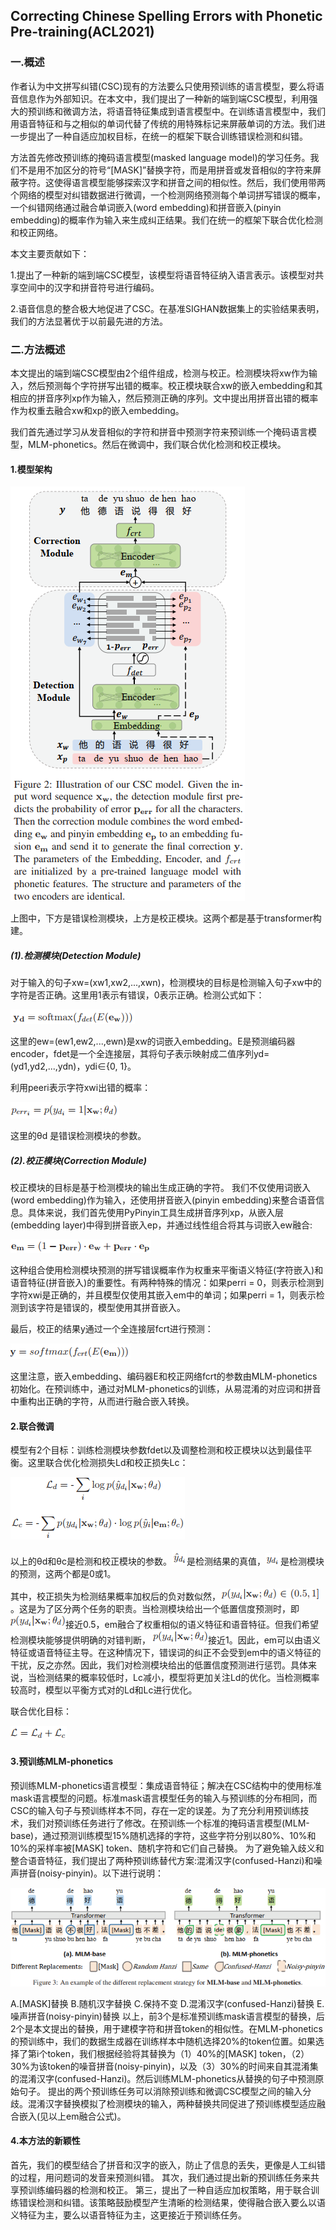 ## Correcting Chinese Spelling Errors with Phonetic Pre-training(ACL2021) 
### 一.概述
作者认为中文拼写纠错(CSC)现有的方法要么只使用预训练的语言模型，要么将语音信息作为外部知识。在本文中，我们提出了一种新的端到端CSC模型，利用强大的预训练和微调方法，将语音特征集成到语言模型中。在训练语言模型中，我们用语音特征和与之相似的单词代替了传统的用特殊标记来屏蔽单词的方法。我们进一步提出了一种自适应加权目标，在统一的框架下联合训练错误检测和纠错。

方法首先修改预训练的掩码语言模型(masked language model)的学习任务。我们不是用不加区分的符号“[MASK]”替换字符，而是用拼音或发音相似的字符来屏蔽字符。这使得语言模型能够探索汉字和拼音之间的相似性。然后，我们使用带两个网络的模型对纠错数据进行微调，一个检测网络预测每个单词拼写错误的概率，一个纠错网络通过融合单词嵌入(word embedding)和拼音嵌入(pinyin embedding)的概率作为输入来生成纠正结果。我们在统一的框架下联合优化检测和校正网络。

本文主要贡献如下：

1.提出了一种新的端到端CSC模型，该模型将语音特征纳入语言表示。该模型对共享空间中的汉字和拼音符号进行编码。

2.语音信息的整合极大地促进了CSC。在基准SIGHAN数据集上的实验结果表明，我们的方法显著优于以前最先进的方法。
### 二.方法概述
本文提出的端到端CSC模型由2个组件组成，检测与校正。检测模块将xw作为输入，然后预测每个字符拼写出错的概率。校正模块联合xw的嵌入embedding和其相应的拼音序列xp作为输入，然后预测正确的序列。文中提出用拼音出错的概率作为权重去融合xw和xp的嵌入embedding。

我们首先通过学习从发音相似的字符和拼音中预测字符来预训练一个掩码语言模型，MLM-phonetics。然后在微调中，我们联合优化检测和校正模块。
#### 1.模型架构
![](./1.png)

上图中，下方是错误检测模块，上方是校正模块。这两个都是基于transformer构建。
##### (1).检测模块(Detection Module)
对于输入的句子xw=(xw1,xw2,...,xwn)，检测模块的目标是检测输入句子xw中的字符是否正确。这里用1表示有错误，0表示正确。检测公式如下：

![](./2.png)

这里的ew=(ew1,ew2,...,ewn)是xw的词嵌入embedding。E是预测编码器encoder，fdet是一个全连接层，其将句子表示映射成二值序列yd=(yd1,yd2,...,ydn)，ydi∈{0, 1}。

利用peeri表示字符xwi出错的概率：

![](./3.png)

这里的θd 是错误检测模块的参数。
##### (2).校正模块(Correction Module)
校正模块的目标是基于检测模块的输出生成正确的字符。
我们不仅使用词嵌入(word embedding)作为输入，还使用拼音嵌入(pinyin embedding)来整合语音信息。具体来说，我们首先使用PyPinyin工具生成拼音序列xp，从嵌入层(embedding layer)中得到拼音嵌入ep，并通过线性组合将其与词嵌入ew融合:

![](./4.png)

这种组合使用检测模块预测的拼写错误概率作为权重来平衡语义特征(字符嵌入)和语音特征(拼音嵌入)的重要性。有两种特殊的情况：如果perri = 0，则表示检测到字符xwi是正确的，并且模型仅使用其嵌入em中的单词；如果perri = 1，则表示检测到该字符是错误的，模型使用其拼音嵌入。

最后，校正的结果y通过一个全连接层fcrt进行预测：

![](./5.png)

这里注意，嵌入embedding、编码器E和校正网络fcrt的参数由MLM-phonetics初始化。在预训练中，通过对MLM-phonetics的训练，从易混淆的对应词和拼音中重构出正确的字符，从而进行融合嵌入转换。
#### 2.联合微调
模型有2个目标：训练检测模块参数fdet以及调整检测和校正模块以达到最佳平衡。这里联合优化检测损失Ld和校正损失Lc：

![](./6.png)

以上的θd和θc是检测和校正模块的参数。![](./7.png)是检测结果的真值，![](./8.png)是检测模块的预测，这两个都是0或1。

其中，校正损失为检测结果概率加权后的负对数似然，![](./9.png)。这是为了区分两个任务的职责。当检测模块给出一个低置信度预测时，即![](./10.png)接近0.5，em融合了权重相似的语义特征和语音特征。但我们希望检测模块能够提供明确的对错判断，
![](./11.png)接近1。因此，em可以由语义特征或语音特征主导。在这种情况下，错误词的纠正不会受到em中的语义特征的干扰，反之亦然。因此，我们对检测模块给出的低置信度预测进行惩罚。具体来说，当检测结果的概率较低时，Lc减小，模型将更加关注Ld的优化。当检测概率较高时，模型以平衡方式对的Ld和Lc进行优化。

联合优化目标：

![](./12.png)
#### 3.预训练MLM-phonetics
预训练MLM-phonetics语言模型：集成语音特征；解决在CSC结构中的使用标准mask语言模型的问题。标准mask语言模型任务的输入与预训练的分布相同，而CSC的输入句子与预训练样本不同，存在一定的误差。为了充分利用预训练技术，我们对预训练任务进行了修改。在预训练一个标准的掩码语言模型(MLM-base)，通过预测训练模型15%随机选择的字符，这些字符分别以80%、10%和10%的采样率被[MASK] token、随机字符和它们自己替换。
为了避免输入歧义和整合语音特征，我们提出了两种预训练替代方案:混淆汉字(confused-Hanzi)和噪声拼音(noisy-pinyin)。以下进行说明：

![](./13.png)

A.[MASK]替换
B.随机汉字替换
C.保持不变
D.混淆汉字(confused-Hanzi)替换
E.噪声拼音(noisy-pinyin)替换
以上，前3个是标准预训练mask语言模型的替换，后2个是本文提出的替换，用于建模字符和拼音token的相似性。在MLM-phonetics的预训练中，我们的数据生成器在训练样本中随机选择20%的token位置。如果选择了第i个token，我们根据经验将其替换为（1）40%的[MASK] token，（2）30%为该token的噪音拼音(noisy-pinyin)，以及（3）30%的时间来自其混淆集的混淆汉字(confused-Hanzi)。然后训练MLM-phonetics从替换的句子中预测原始句子。
提出的两个预训练任务可以消除预训练和微调CSC模型之间的输入分歧。混淆汉字替换模拟了检测模块的输入，两种替换共同促进了预训练模型适应融合嵌入(见以上em融合公式)。
#### 4.本方法的新颖性
首先，我们的模型结合了拼音和汉字的嵌入，防止了信息的丢失，更像是人工纠错的过程，用问题词的发音来预测纠错。
其次，我们通过提出新的预训练任务来共享预训练编码器的检测和校正。
第三，提出了一种自适应加权策略，用于联合训练错误检测和纠错。该策略鼓励模型产生清晰的检测结果，使得融合嵌入要么以语义特征为主，要么以语音特征为主，这更接近于预训练任务。
